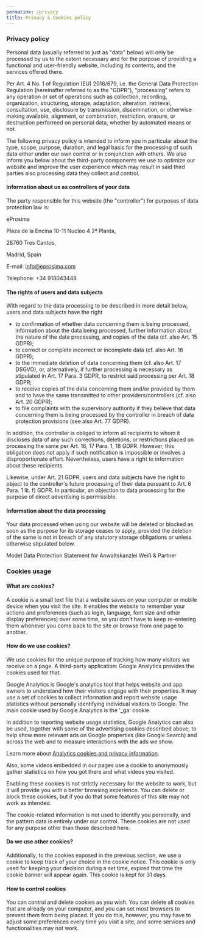 ```yaml
---
permalink: /privacy
title: Privacy & Cookies policy
---
```


### Privacy policy

Personal data (usually referred to just as "data" below) will only be processed by us to the extent necessary and for the purpose of providing a functional and user-friendly website, including its contents, and the services offered there.

Per Art. 4 No. 1 of Regulation (EU) 2016/679, i.e. the General Data Protection Regulation (hereinafter referred to as the "GDPR"), "processing" refers to any operation or set of operations such as collection, recording, organization, structuring, storage, adaptation, alteration, retrieval, consultation, use, disclosure by transmission, dissemination, or otherwise making available, alignment, or combination, restriction, erasure, or destruction performed on personal data, whether by automated means or not.

The following privacy policy is intended to inform you in particular about the type, scope, purpose, duration, and legal basis for the processing of such data either under our own control or in conjunction with others. We also inform you below about the third-party components we use to optimize our website and improve the user experience which may result in said third parties also processing data they collect and control.

#### Information about us as controllers of your data

The party responsible for this website (the "controller") for purposes of data protection law is:

eProsima

Plaza de la Encina 10-11 Nucleo 4 2ª Planta,

28760 Tres Cantos,

Madrid, Spain

E-mail: info@eprosima.com

Telephone: +34 918043448

#### The rights of users and data subjects

With regard to the data processing to be described in more detail below, users and data subjects have the right

* to confirmation of whether data concerning them is being processed, information about the data being processed, further information about the nature of the data processing, and copies of the data (cf. also Art. 15 GDPR);
* to correct or complete incorrect or incomplete data (cf. also Art. 16 GDPR);
* to the immediate deletion of data concerning them (cf. also Art. 17 DSGVO), or, alternatively, if further processing is necessary as stipulated in Art. 17 Para. 3 GDPR, to restrict said processing per Art. 18 GDPR;
* to receive copies of the data concerning them and/or provided by them and to have the same transmitted to other providers/controllers (cf. also Art. 20 GDPR);
* to file complaints with the supervisory authority if they believe that data concerning them is being processed by the controller in breach of data protection provisions (see also Art. 77 GDPR).

In addition, the controller is obliged to inform all recipients to whom it discloses data of any such corrections, deletions, or restrictions placed on processing the same per Art. 16, 17 Para. 1, 18 GDPR. However, this obligation does not apply if such notification is impossible or involves a disproportionate effort. Nevertheless, users have a right to information about these recipients.

Likewise, under Art. 21 GDPR, users and data subjects have the right to object to the controller's future processing of their data pursuant to Art. 6 Para. 1 lit. f) GDPR. In particular, an objection to data processing for the purpose of direct advertising is permissible.

#### Information about the data processing

Your data processed when using our website will be deleted or blocked as soon as the purpose for its storage ceases to apply, provided the deletion of the same is not in breach of any statutory storage obligations or unless otherwise stipulated below.

Model Data Protection Statement for Anwaltskanzlei Weiß & Partner

### Cookies usage

#### What are cookies?

A cookie is a small text file that a website saves on your computer or mobile device when you visit the site.
It enables the website to remember your actions and preferences (such as login, language, font size and other display preferences) over some time, so you don't have to keep re-entering them whenever you come back to the site or browse from one page to another.

#### How do we use cookies?

We use cookies for the unique purpose of tracking how many visitors we receive on a page.
A third-party application: Google Analytics provides the cookies used for that.

Google Analytics is Google's analytics tool that helps website and app owners to understand how their visitors engage with their properties.
It may use a set of cookies to collect information and report website usage statistics without personally identifying individual visitors to Google.
The main cookie used by Google Analytics is the '_ga' cookie.

In addition to reporting website usage statistics, Google Analytics can also be used, together with some of the advertising cookies described above, to help show more relevant ads on Google properties (like Google Search) and across the web and to measure interactions with the ads we show.

Learn more about [Analytics cookies and privacy information](https://developers.google.com/analytics/resources/concepts/gaConceptsCookies?hl=enk).

Also, some videos embedded in our pages use a cookie to anonymously gather statistics on how you got there and what videos you visited.

Enabling these cookies is not strictly necessary for the website to work, but it will provide you with a better browsing experience. You can delete or block these cookies, but if you do that some features of this site may not work as intended.

The cookie-related information is not used to identify you personally, and the pattern data is entirely under our control. These cookies are not used for any purpose other than those described here.

#### Do we use other cookies?

Additionally, to the cookies exposed in the previous section, we use a cookie to keep track of your choice in the cookie notice.
This cookie is only used for keeping your decision during a set time, expired that time the cookie banner will appear again.
This cookie is kept for 31 days.

#### How to control cookies

You can control and delete cookies as you wish.
You can delete all cookies that are already on your computer, and you can set most browsers to prevent them from being placed.
If you do this, however, you may have to adjust some preferences every time you visit a site, and some services and functionalities may not work.
